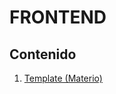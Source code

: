 # FRONTEND

## Contenido

1.  [Template (Materio)](https://drive.google.com/drive/folders/1s18xBtu_Lr_UXC78rAHNnpBERNfTjTBR)
